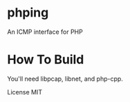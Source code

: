 # phping
An ICMP interface for PHP

# How To Build
You'll need libpcap, libnet, and php-cpp. 

License MIT
